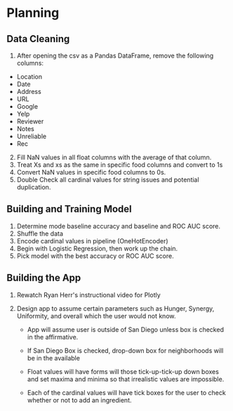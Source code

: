 # Planning

## Data Cleaning

1. After opening the csv as a Pandas DataFrame, remove the following columns:

- Location
- Date
- Address
- URL
- Google
- Yelp
- Reviewer
- Notes
- Unreliable
- Rec

2. Fill NaN values in all float columns with the average of that column.
3. Treat Xs and xs as the same in specific food columns and convert to 1s
4. Convert NaN values in specific food columns to 0s.
5. Double Check all cardinal values for string issues and potential duplication.

## Building and Training Model

1. Determine mode baseline accuracy and baseline and ROC AUC score.
2. Shuffle the data
3. Encode cardinal values in pipeline (OneHotEncoder)
4. Begin with Logistic Regression, then work up the chain.
5. Pick model with the best accuracy or ROC AUC score.

## Building the App

1. Rewatch Ryan Herr's instructional video for Plotly

2. Design app to assume certain parameters such as Hunger, Synergy, Uniformity, and overall which the user would not know.

    - App will assume user is outside of San Diego unless box is checked in the affirmative.

    - If San Diego Box is checked, drop-down box for neighborhoods will be in the available

    - Float values will have forms will those tick-up-tick-up down boxes and set maxima and minima so that irrealistic values are impossible.

    - Each of the cardinal values will have tick boxes for the user to check whether or not to add an ingredient.